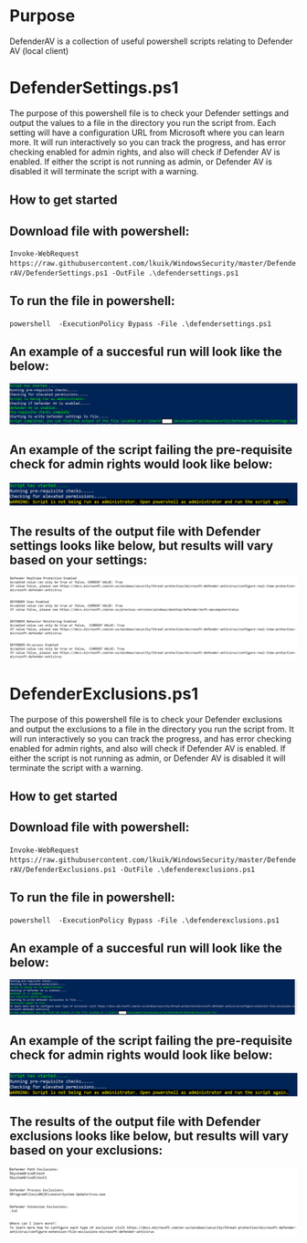 # Purpose
DefenderAV is a collection of useful powershell scripts relating to Defender AV (local client)

# DefenderSettings.ps1
The purpose of this powershell file is to check your Defender settings and output the values to a file in the directory you run the script from. Each setting will have a configuration URL from Microsoft where you can learn more.
It will run interactively so you can track the progress, and has error checking enabled for admin rights, and also will check if Defender AV is enabled. If either the script is not running as admin, or Defender AV is disabled it will terminate the script with a warning.

## How to get started
## Download file with powershell:
`Invoke-WebRequest https://raw.githubusercontent.com/lkuik/WindowsSecurity/master/DefenderAV/DefenderSettings.ps1 -OutFile .\defendersettings.ps1`
## To run the file in powershell:
`powershell  -ExecutionPolicy Bypass -File .\defendersettings.ps1`

## An example of a succesful run will look like the below:
![](./images/DefenderSettingsSuccessScript.png?)

## An example of the script failing the pre-requisite check for admin rights would look like below:
![](./images/AdminCheckFailed.png?)

## The results of the output file with Defender settings looks like below, but results will vary based on your settings:
![](./images/DefenderSettings.png?)

# DefenderExclusions.ps1
The purpose of this powershell file is to check your Defender exclusions and output the exclusions to a file in the directory you run the script from.  It will run interactively so you can track the progress, and has error checking enabled for admin rights, and also will check if Defender AV is enabled. If either the script is not running as admin, or Defender AV is disabled it will terminate the script with a warning.

## How to get started
## Download file with powershell:
`Invoke-WebRequest https://raw.githubusercontent.com/lkuik/WindowsSecurity/master/DefenderAV/DefenderExclusions.ps1 -OutFile .\defenderexclusions.ps1`
## To run the file in powershell:
`powershell  -ExecutionPolicy Bypass -File .\defenderexclusions.ps1`

## An example of a succesful run will look like the below:
![](./images/DefenderExclusionsSuccessScript.png?)

## An example of the script failing the pre-requisite check for admin rights would look like below:
![](./images/AdminCheckFailed.png?)

## The results of the output file with Defender exclusions looks like below, but results will vary based on your exclusions:
![](./images/DefenderExclusions.png?)

